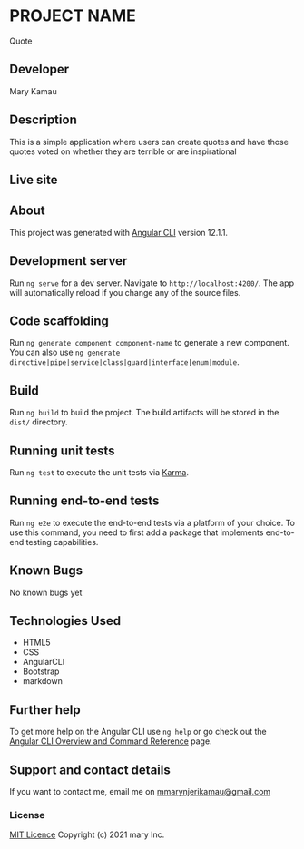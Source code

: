 # PROJECT NAME
Quote
## Developer
 Mary Kamau
## Description
This is a simple application where users can create quotes and have those quotes voted on whether they are terrible or are inspirational

## Live site


## About

This project was generated with [Angular CLI](https://github.com/angular/angular-cli) version 12.1.1.

## Development server

Run `ng serve` for a dev server. Navigate to `http://localhost:4200/`. The app will automatically reload if you change any of the source files.

## Code scaffolding

Run `ng generate component component-name` to generate a new component. You can also use `ng generate directive|pipe|service|class|guard|interface|enum|module`.

## Build

Run `ng build` to build the project. The build artifacts will be stored in the `dist/` directory.

## Running unit tests

Run `ng test` to execute the unit tests via [Karma](https://karma-runner.github.io).

## Running end-to-end tests

Run `ng e2e` to execute the end-to-end tests via a platform of your choice. To use this command, you need to first add a package that implements end-to-end testing capabilities.
## Known Bugs
No known bugs yet
## Technologies Used
* HTML5
* CSS
* AngularCLI
* Bootstrap
* markdown

## Further help

To get more help on the Angular CLI use `ng help` or go check out the [Angular CLI Overview and Command Reference](https://angular.io/cli) page.
## Support and contact details
If you want to contact me, email me on mmarynjerikamau@gmail.com
### License
[MIT Licence](https://choosealicense.com/licenses/mit/)
Copyright (c) 2021 mary Inc.
